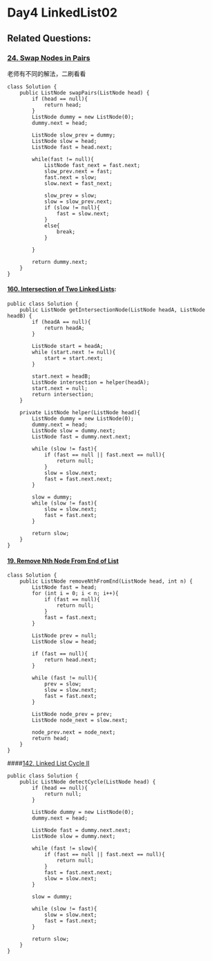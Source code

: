 # Day4 LinkedList02

## Related Questions:
### [24. Swap Nodes in Pairs](https://leetcode.com/problems/swap-nodes-in-pairs/description/)
老师有不同的解法，二刷看看
```
class Solution {
    public ListNode swapPairs(ListNode head) {
        if (head == null){
            return head;
        }
        ListNode dummy = new ListNode(0);
        dummy.next = head;

        ListNode slow_prev = dummy;
        ListNode slow = head;
        ListNode fast = head.next;

        while(fast != null){
            ListNode fast_next = fast.next;
            slow_prev.next = fast;
            fast.next = slow;
            slow.next = fast_next;

            slow_prev = slow;
            slow = slow_prev.next;
            if (slow != null){
                fast = slow.next;
            }
            else{
                break;
            }
            
        }

        return dummy.next;
    }
}
```

#### [160. Intersection of Two Linked Lists](https://leetcode.com/problems/intersection-of-two-linked-lists/description/):  
```
public class Solution {
    public ListNode getIntersectionNode(ListNode headA, ListNode headB) {
        if (headA == null){
            return headA;
        }

        ListNode start = headA;
        while (start.next != null){
            start = start.next;
        }

        start.next = headB;
        ListNode intersection = helper(headA);
        start.next = null;
        return intersection;
    }

    private ListNode helper(ListNode head){
        ListNode dummy = new ListNode(0);
        dummy.next = head;
        ListNode slow = dummy.next;
        ListNode fast = dummy.next.next;

        while (slow != fast){
            if (fast == null || fast.next == null){
                return null;
            }
            slow = slow.next;
            fast = fast.next.next;
        }

        slow = dummy;
        while (slow != fast){
            slow = slow.next;
            fast = fast.next;
        }

        return slow;
    }
}
```

#### [19. Remove Nth Node From End of List](https://leetcode.com/problems/remove-nth-node-from-end-of-list/description/)
```
class Solution {
    public ListNode removeNthFromEnd(ListNode head, int n) {
        ListNode fast = head;
        for (int i = 0; i < n; i++){
            if (fast == null){
                return null;
            }
            fast = fast.next;
        }

        ListNode prev = null;
        ListNode slow = head;
        
        if (fast == null){
            return head.next;
        }

        while (fast != null){
            prev = slow;
            slow = slow.next;
            fast = fast.next;
        }

        ListNode node_prev = prev;
        ListNode node_next = slow.next;

        node_prev.next = node_next;
        return head;
    }
}
```

####[142. Linked List Cycle II](https://leetcode.com/problems/linked-list-cycle-ii/description/)
```
public class Solution {
    public ListNode detectCycle(ListNode head) {
        if (head == null){
            return null;
        }

        ListNode dummy = new ListNode(0);
        dummy.next = head;

        ListNode fast = dummy.next.next;
        ListNode slow = dummy.next;

        while (fast != slow){
            if (fast == null || fast.next == null){
                return null;
            }
            fast = fast.next.next;
            slow = slow.next;
        }

        slow = dummy;

        while (slow != fast){
            slow = slow.next;
            fast = fast.next;
        }

        return slow;
    }
}
```

